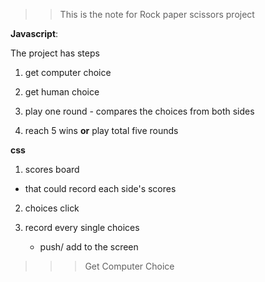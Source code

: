 >> This is the note for Rock paper scissors project 

**Javascript**: 

The project has  steps 

1. get computer choice 

2. get human choice 

3. play one round - compares the choices from both sides 

4. reach 5 wins **or** play total five rounds 

**css** 

1. scores board 
- that could record each side's scores

2. choices click 

3. record every single choices 
    - push/ add to the screen 


>>> Get Computer Choice 

